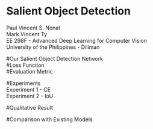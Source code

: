 # Salient Object Detection
Paul Vincent S. Nonat <br>
Mark Vincent Ty <br>
EE 298F - Advanced Deep Learning for Computer Vision <br>
University of the Philippines - Diliman

#Our Salient Object Detection Network
<br>
#Loss Function
<br>
#Evaluation Metric
<br>

#Experiments
<br> Experiment 1 - CE
<br> Experiment 2 - IoU

#Qualitative Result

#Comparison with Existing Models

